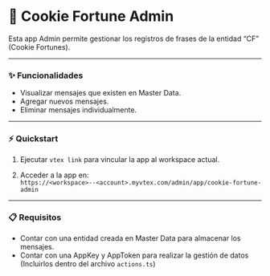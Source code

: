# 🥠 Cookie Fortune Admin

Esta app Admin permite gestionar los registros de frases de la entidad “CF” (Cookie Fortunes).

---

### ✨ Funcionalidades

- Visualizar mensajes que existen en Master Data.
- Agregar nuevos mensajes.
- Eliminar mensajes individualmente.

---

### ⚡ Quickstart

1. Ejecutar `vtex link` para vincular la app al workspace actual.

2. Acceder a la app en:  
   `https://<workspace>--<account>.myvtex.com/admin/app/cookie-fortune-admin`

---

### 📋 Requisitos

- Contar con una entidad creada en Master Data para almacenar los mensajes.
- Contar con una AppKey y AppToken para realizar la gestión de datos (Incluirlos dentro del archivo `actions.ts`)
